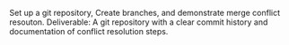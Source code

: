 Set up a git repository, Create branches, and demonstrate merge conflict resouton.
Deliverable: A git repository with a clear commit history and documentation of conflict resolution steps.
